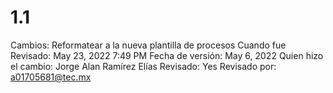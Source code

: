 # 1.1

Cambios: Reformatear a la nueva plantilla de procesos
Cuando fue Revisado: May 23, 2022 7:49 PM
Fecha de  versión: May 6, 2022
Quien hizo el cambio: Jorge Alan Ramírez Elías
Revisado: Yes
Revisado por: a01705681@tec.mx